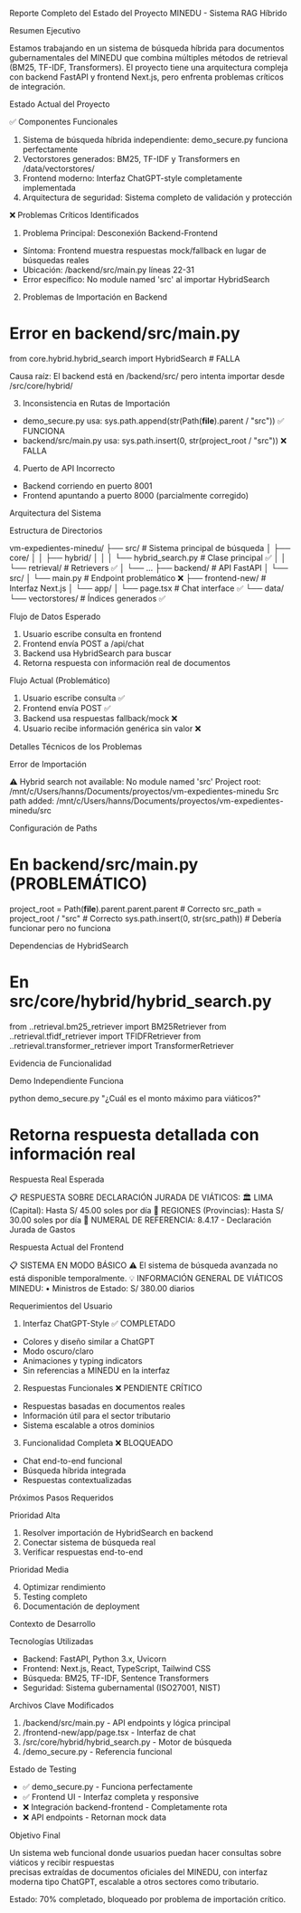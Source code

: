  Reporte Completo del Estado del Proyecto MINEDU - Sistema RAG Híbrido

  Resumen Ejecutivo

  Estamos trabajando en un sistema de búsqueda híbrida para documentos gubernamentales del MINEDU
  que combina múltiples métodos de retrieval (BM25, TF-IDF, Transformers). El proyecto tiene una
  arquitectura compleja con backend FastAPI y frontend Next.js, pero enfrenta problemas críticos de
  integración.

  Estado Actual del Proyecto

  ✅ Componentes Funcionales

  1. Sistema de búsqueda híbrida independiente: demo_secure.py funciona perfectamente
  2. Vectorstores generados: BM25, TF-IDF y Transformers en /data/vectorstores/
  3. Frontend moderno: Interfaz ChatGPT-style completamente implementada
  4. Arquitectura de seguridad: Sistema completo de validación y protección

  ❌ Problemas Críticos Identificados

  1. Problema Principal: Desconexión Backend-Frontend

  - Síntoma: Frontend muestra respuestas mock/fallback en lugar de búsquedas reales
  - Ubicación: /backend/src/main.py líneas 22-31
  - Error específico: No module named 'src' al importar HybridSearch

  2. Problemas de Importación en Backend

  # Error en backend/src/main.py
  from core.hybrid.hybrid_search import HybridSearch  # FALLA

  Causa raíz: El backend está en /backend/src/ pero intenta importar desde /src/core/hybrid/

  3. Inconsistencia en Rutas de Importación

  - demo_secure.py usa: sys.path.append(str(Path(__file__).parent / "src")) ✅ FUNCIONA
  - backend/src/main.py usa: sys.path.insert(0, str(project_root / "src")) ❌ FALLA

  4. Puerto de API Incorrecto

  - Backend corriendo en puerto 8001
  - Frontend apuntando a puerto 8000 (parcialmente corregido)

  Arquitectura del Sistema

  Estructura de Directorios

  vm-expedientes-minedu/
  ├── src/                          # Sistema principal de búsqueda
  │   ├── core/
  │   │   ├── hybrid/
  │   │   │   └── hybrid_search.py  # Clase principal ✅
  │   │   └── retrieval/            # Retrievers ✅
  │   └── ...
  ├── backend/                      # API FastAPI
  │   └── src/
  │       └── main.py              # Endpoint problemático ❌
  ├── frontend-new/                 # Interfaz Next.js
  │   └── app/
  │       └── page.tsx             # Chat interface ✅
  └── data/
      └── vectorstores/            # Índices generados ✅

  Flujo de Datos Esperado

  1. Usuario escribe consulta en frontend
  2. Frontend envía POST a /api/chat
  3. Backend usa HybridSearch para buscar
  4. Retorna respuesta con información real de documentos

  Flujo Actual (Problemático)

  1. Usuario escribe consulta ✅
  2. Frontend envía POST ✅
  3. Backend usa respuestas fallback/mock ❌
  4. Usuario recibe información genérica sin valor ❌

  Detalles Técnicos de los Problemas

  Error de Importación

  ⚠️ Hybrid search not available: No module named 'src'
  Project root: /mnt/c/Users/hanns/Documents/proyectos/vm-expedientes-minedu
  Src path added: /mnt/c/Users/hanns/Documents/proyectos/vm-expedientes-minedu/src

  Configuración de Paths

  # En backend/src/main.py (PROBLEMÁTICO)
  project_root = Path(__file__).parent.parent.parent  # Correcto
  src_path = project_root / "src"                     # Correcto
  sys.path.insert(0, str(src_path))                   # Debería funcionar pero no funciona

  Dependencias de HybridSearch

  # En src/core/hybrid/hybrid_search.py
  from ..retrieval.bm25_retriever import BM25Retriever
  from ..retrieval.tfidf_retriever import TFIDFRetriever
  from ..retrieval.transformer_retriever import TransformerRetriever

  Evidencia de Funcionalidad

  Demo Independiente Funciona

  python demo_secure.py "¿Cuál es el monto máximo para viáticos?"
  # Retorna respuesta detallada con información real

  Respuesta Real Esperada

  📋 RESPUESTA SOBRE DECLARACIÓN JURADA DE VIÁTICOS:
  🏛️ LIMA (Capital): Hasta S/ 45.00 soles por día
  🌄 REGIONES (Provincias): Hasta S/ 30.00 soles por día
  📖 NUMERAL DE REFERENCIA: 8.4.17 - Declaración Jurada de Gastos

  Respuesta Actual del Frontend

  📋 SISTEMA EN MODO BÁSICO
  ⚠️ El sistema de búsqueda avanzada no está disponible temporalmente.
  💡 INFORMACIÓN GENERAL DE VIÁTICOS MINEDU:
  • Ministros de Estado: S/ 380.00 diarios

  Requerimientos del Usuario

  1. Interfaz ChatGPT-Style ✅ COMPLETADO

  - Colores y diseño similar a ChatGPT
  - Modo oscuro/claro
  - Animaciones y typing indicators
  - Sin referencias a MINEDU en la interfaz

  2. Respuestas Funcionales ❌ PENDIENTE CRÍTICO

  - Respuestas basadas en documentos reales
  - Información útil para el sector tributario
  - Sistema escalable a otros dominios

  3. Funcionalidad Completa ❌ BLOQUEADO

  - Chat end-to-end funcional
  - Búsqueda híbrida integrada
  - Respuestas contextualizadas

  Próximos Pasos Requeridos

  Prioridad Alta

  1. Resolver importación de HybridSearch en backend
  2. Conectar sistema de búsqueda real
  3. Verificar respuestas end-to-end

  Prioridad Media

  4. Optimizar rendimiento
  5. Testing completo
  6. Documentación de deployment

  Contexto de Desarrollo

  Tecnologías Utilizadas

  - Backend: FastAPI, Python 3.x, Uvicorn
  - Frontend: Next.js, React, TypeScript, Tailwind CSS
  - Búsqueda: BM25, TF-IDF, Sentence Transformers
  - Seguridad: Sistema gubernamental (ISO27001, NIST)

  Archivos Clave Modificados

  1. /backend/src/main.py - API endpoints y lógica principal
  2. /frontend-new/app/page.tsx - Interfaz de chat
  3. /src/core/hybrid/hybrid_search.py - Motor de búsqueda
  4. /demo_secure.py - Referencia funcional

  Estado de Testing

  - ✅ demo_secure.py - Funciona perfectamente
  - ✅ Frontend UI - Interfaz completa y responsive
  - ❌ Integración backend-frontend - Completamente rota
  - ❌ API endpoints - Retornan mock data

  Objetivo Final

  Un sistema web funcional donde usuarios puedan hacer consultas sobre viáticos y recibir respuestas     
   precisas extraídas de documentos oficiales del MINEDU, con interfaz moderna tipo ChatGPT,
  escalable a otros sectores como tributario.

  Estado: 70% completado, bloqueado por problema de importación crítico.
